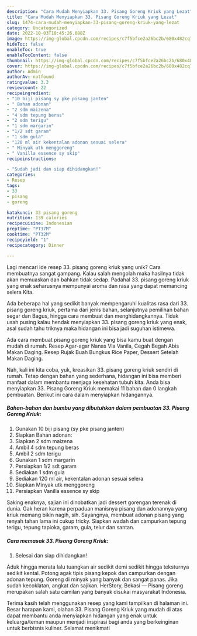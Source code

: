 ```yaml
---
description: "Cara Mudah Menyiapkan 33. Pisang Goreng Kriuk yang Lezat"
title: "Cara Mudah Menyiapkan 33. Pisang Goreng Kriuk yang Lezat"
slug: 1474-cara-mudah-menyiapkan-33-pisang-goreng-kriuk-yang-lezat
category: Uncategorized
date: 2022-10-03T10:45:26.088Z
image: https://img-global.cpcdn.com/recipes/c7f5bfce2a26bc2b/680x482cq70/33-pisang-goreng-kriuk-foto-resep-utama.jpg
hideToc: false
enableToc: true
enableTocContent: false
thumbnail: https://img-global.cpcdn.com/recipes/c7f5bfce2a26bc2b/680x482cq70/33-pisang-goreng-kriuk-foto-resep-utama.jpg
cover: https://img-global.cpcdn.com/recipes/c7f5bfce2a26bc2b/680x482cq70/33-pisang-goreng-kriuk-foto-resep-utama.jpg
author: Admin
authorAv: notfound
ratingvalue: 3.3
reviewcount: 22
recipeingredient:
- "10 biji pisang sy pke pisang janten"
- " Bahan adonan"
- "2 sdm maizena"
- "4 sdm tepung beras"
- "2 sdm terigu"
- "1 sdm margarin"
- "1/2 sdt garam"
- "1 sdm gula"
- "120 ml air kekentalan adonan sesuai selera"
- " Minyak utk menggoreng"
- " Vanilla essence sy skip"
recipeinstructions:

- "Sudah jadi dan siap dihidangkan!"
categories:
- Resep
tags:
- 33
- pisang
- goreng

katakunci: 33 pisang goreng 
nutrition: 139 calories
recipecuisine: Indonesian
preptime: "PT37M"
cooktime: "PT32M"
recipeyield: "1"
recipecategory: Dinner

---
```





Lagi mencari ide resep 33. pisang goreng kriuk yang unik? Cara membuatnya sangat gampang. Kalau salah mengolah maka hasilnya tidak akan memuaskan dan bahkan tidak sedap. Padahal 33. pisang goreng kriuk yang enak seharusnya mempunyai aroma dan rasa yang dapat memancing selera Kita.





Ada beberapa hal yang sedikit banyak mempengaruhi kualitas rasa dari 33. pisang goreng kriuk, pertama dari jenis bahan, selanjutnya pemilihan bahan segar dan Bagus, hingga cara membuat dan menghidangkannya. Tidak usah pusing kalau hendak menyiapkan 33. pisang goreng kriuk yang enak,      asal sudah tahu triknya maka hidangan ini bisa jadi suguhan istimewa.














Ada cara membuat pisang goreng kriuk yang bisa kamu buat dengan mudah di rumah. Resep Agar-agar Nanas Vla Vanila, Cegah Begah Abis Makan Daging. Resep Rujak Buah Bungkus Rice Paper, Dessert Setelah Makan Daging.






Nah, kali ini kita coba, yuk, kreasikan 33. pisang goreng kriuk sendiri di rumah. Tetap dengan bahan yang sederhana, hidangan ini bisa memberi manfaat dalam membantu menjaga kesehatan tubuh kita. Anda bisa menyiapkan 33. Pisang Goreng Kriuk memakai 11 bahan dan 0 langkah pembuatan. Berikut ini cara dalam menyiapkan hidangannya.

<!--inarticleads1-->

##### Bahan-bahan dan bumbu yang dibutuhkan dalam pembuatan 33. Pisang Goreng Kriuk:

1. Gunakan 10 biji pisang (sy pke pisang janten)
1. Siapkan  Bahan adonan:
1. Siapkan 2 sdm maizena
1. Ambil 4 sdm tepung beras
1. Ambil 2 sdm terigu
1. Gunakan 1 sdm margarin
1. Persiapkan 1/2 sdt garam
1. Sediakan 1 sdm gula
1. Sediakan 120 ml air, kekentalan adonan sesuai selera
1. Siapkan  Minyak utk menggoreng
1. Persiapkan  Vanilla essence sy skip


Saking enaknya, sajian ini dinobatkan jadi dessert gorengan terenak di dunia. Gak heran karena perpaduan manisnya pisang dan adonannya yang kriuk memang bikin nagih, sih. Sayangnya, membuat adonan pisang yang renyah tahan lama ini cukup tricky. Siapkan wadah dan campurkan tepung terigu, tepung tapioka, garam, gula, telur dan santan. 

<!--inarticleads2-->

##### Cara memasak 33. Pisang Goreng Kriuk:


1. Selesai dan siap dihidangkan!

Aduk hingga merata lalu tuangkan air sedikit demi sedikit hingga teksturnya sedikit kental. Potong agak tipis pisang kepok dan campurkan dengan adonan tepung. Goreng di minyak yang banyak dan sangat panas. Jika sudah kecoklatan, angkat dan sajikan. HerStory, Bekasi — Pisang goreng merupakan salah satu camilan yang banyak disukai masyarakat Indonesia. 

Terima kasih telah menggunakan resep yang kami tampilkan di halaman ini. Besar harapan kami, olahan 33. Pisang Goreng Kriuk yang mudah di atas dapat membantu anda menyiapkan hidangan yang enak untuk keluarga/teman maupun menjadi inspirasi bagi anda yang berkeinginan untuk berbisnis kuliner. Selamat menikmati
